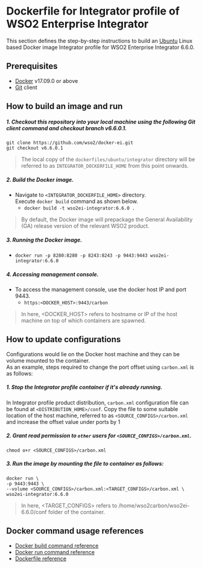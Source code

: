 # Dockerfile for Integrator profile of WSO2 Enterprise Integrator #

This section defines the step-by-step instructions to build an [Ubuntu](https://hub.docker.com/_/ubuntu/) Linux based Docker image
Integrator profile for WSO2 Enterprise Integrator 6.6.0.

## Prerequisites

* [Docker](https://www.docker.com/get-docker) v17.09.0 or above
* [Git](https://git-scm.com/book/en/v2/Getting-Started-Installing-Git) client

## How to build an image and run

##### 1. Checkout this repository into your local machine using the following Git client command and checkout branch v6.6.0.1.

```
git clone https://github.com/wso2/docker-ei.git
git checkout v6.6.0.1
```

>The local copy of the `dockerfiles/ubuntu/integrator` directory will be referred to as `INTEGRATOR_DOCKERFILE_HOME` from this point onwards.

##### 2. Build the Docker image.

- Navigate to `<INTEGRATOR_DOCKERFILE_HOME>` directory. <br>
  Execute `docker build` command as shown below.
    + `docker build -t wso2ei-integrator:6.6.0 .`

> By default, the Docker image will prepackage the General Availability (GA) release version of the relevant WSO2 product.

##### 3. Running the Docker image.

- `docker run -p 8280:8280 -p 8243:8243 -p 9443:9443 wso2ei-integrator:6.6.0`

##### 4. Accessing management console.

- To access the management console, use the docker host IP and port 9443.
    + `https:<DOCKER_HOST>:9443/carbon`
    
>In here, <DOCKER_HOST> refers to hostname or IP of the host machine on top of which containers are spawned.

## How to update configurations

Configurations would lie on the Docker host machine and they can be volume mounted to the container. <br>
As an example, steps required to change the port offset using `carbon.xml` is as follows:

##### 1. Stop the Integrator profile container if it's already running.

In Integrator profile product distribution, `carbon.xml` configuration file can be found at `<DISTRIBUTION_HOME>/conf`.
Copy the file to some suitable location of the host machine, referred to as `<SOURCE_CONFIGS>/carbon.xml` and
increase the offset value under ports by 1

##### 2. Grant read permission to `other` users for `<SOURCE_CONFIGS>/carbon.xml`.

```
chmod o+r <SOURCE_CONFIGS>/carbon.xml
```

##### 3. Run the image by mounting the file to container as follows:

```
docker run \
-p 9443:9443 \
--volume <SOURCE_CONFIGS>/carbon.xml:<TARGET_CONFIGS>/carbon.xml \
wso2ei-integrator:6.6.0
```

>In here, <TARGET_CONFIGS> refers to /home/wso2carbon/wso2ei-6.6.0/conf folder of the container.

## Docker command usage references

* [Docker build command reference](https://docs.docker.com/engine/reference/commandline/build/)
* [Docker run command reference](https://docs.docker.com/engine/reference/run/)
* [Dockerfile reference](https://docs.docker.com/engine/reference/builder/)
